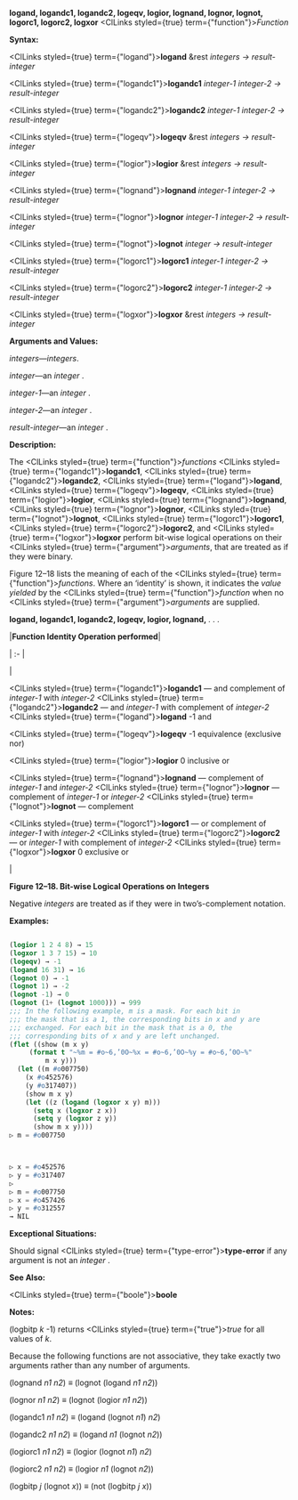 **logand, logandc1, logandc2, logeqv, logior, lognand, lognor, lognot, logorc1, logorc2, logxor** <ClLinks styled={true} term={"function"}><i>Function</i></ClLinks> 



**Syntax:** 



<ClLinks styled={true} term={"logand"}><b>logand</b></ClLinks> &amp;rest *integers → result-integer* 



<ClLinks styled={true} term={"logandc1"}><b>logandc1</b></ClLinks> *integer-1 integer-2 → result-integer* 



<ClLinks styled={true} term={"logandc2"}><b>logandc2</b></ClLinks> *integer-1 integer-2 → result-integer* 



<ClLinks styled={true} term={"logeqv"}><b>logeqv</b></ClLinks> &amp;rest *integers → result-integer* 



<ClLinks styled={true} term={"logior"}><b>logior</b></ClLinks> &amp;rest *integers → result-integer* 



<ClLinks styled={true} term={"lognand"}><b>lognand</b></ClLinks> *integer-1 integer-2 → result-integer* 



<ClLinks styled={true} term={"lognor"}><b>lognor</b></ClLinks> *integer-1 integer-2 → result-integer* 



<ClLinks styled={true} term={"lognot"}><b>lognot</b></ClLinks> *integer → result-integer* 



<ClLinks styled={true} term={"logorc1"}><b>logorc1</b></ClLinks> *integer-1 integer-2 → result-integer* 



<ClLinks styled={true} term={"logorc2"}><b>logorc2</b></ClLinks> *integer-1 integer-2 → result-integer* 



<ClLinks styled={true} term={"logxor"}><b>logxor</b></ClLinks> &amp;rest *integers → result-integer* 



**Arguments and Values:** 



*integers*—*integers*. 



*integer*—an *integer* . 



*integer-1*—an *integer* . 



*integer-2*—an *integer* . 



*result-integer*—an *integer* . 



**Description:** 



The <ClLinks styled={true} term={"function"}><i>functions</i></ClLinks> <ClLinks styled={true} term={"logandc1"}><b>logandc1</b></ClLinks>, <ClLinks styled={true} term={"logandc2"}><b>logandc2</b></ClLinks>, <ClLinks styled={true} term={"logand"}><b>logand</b></ClLinks>, <ClLinks styled={true} term={"logeqv"}><b>logeqv</b></ClLinks>, <ClLinks styled={true} term={"logior"}><b>logior</b></ClLinks>, <ClLinks styled={true} term={"lognand"}><b>lognand</b></ClLinks>, <ClLinks styled={true} term={"lognor"}><b>lognor</b></ClLinks>, <ClLinks styled={true} term={"lognot"}><b>lognot</b></ClLinks>, <ClLinks styled={true} term={"logorc1"}><b>logorc1</b></ClLinks>, <ClLinks styled={true} term={"logorc2"}><b>logorc2</b></ClLinks>, and <ClLinks styled={true} term={"logxor"}><b>logxor</b></ClLinks> perform bit-wise logical operations on their <ClLinks styled={true} term={"argument"}><i>arguments</i></ClLinks>, that are treated as if they were binary. 



Figure 12–18 lists the meaning of each of the <ClLinks styled={true} term={"function"}><i>functions</i></ClLinks>. Where an ‘identity’ is shown, it indicates the *value yielded* by the <ClLinks styled={true} term={"function"}><i>function</i></ClLinks> when no <ClLinks styled={true} term={"argument"}><i>arguments</i></ClLinks> are supplied. 







 



 



**logand, logandc1, logandc2, logeqv, logior, lognand,** *. . .* 



|**Function Identity Operation performed**|

| :- |

|<p><ClLinks styled={true} term={"logandc1"}><b>logandc1</b></ClLinks> — and complement of *integer-1* with *integer-2* <ClLinks styled={true} term={"logandc2"}><b>logandc2</b></ClLinks> — and *integer-1* with complement of *integer-2* <ClLinks styled={true} term={"logand"}><b>logand</b></ClLinks> -1 and </p><p><ClLinks styled={true} term={"logeqv"}><b>logeqv</b></ClLinks> -1 equivalence (exclusive nor) </p><p><ClLinks styled={true} term={"logior"}><b>logior</b></ClLinks> 0 inclusive or </p><p><ClLinks styled={true} term={"lognand"}><b>lognand</b></ClLinks> — complement of *integer-1* and *integer-2* <ClLinks styled={true} term={"lognor"}><b>lognor</b></ClLinks> — complement of *integer-1* or *integer-2* <ClLinks styled={true} term={"lognot"}><b>lognot</b></ClLinks> — complement </p><p><ClLinks styled={true} term={"logorc1"}><b>logorc1</b></ClLinks> — or complement of *integer-1* with *integer-2* <ClLinks styled={true} term={"logorc2"}><b>logorc2</b></ClLinks> — or *integer-1* with complement of *integer-2* <ClLinks styled={true} term={"logxor"}><b>logxor</b></ClLinks> 0 exclusive or</p>|





**Figure 12–18. Bit-wise Logical Operations on Integers** 



Negative *integers* are treated as if they were in two’s-complement notation. 



**Examples:**
```lisp

(logior 1 2 4 8) → 15 
(logxor 1 3 7 15) → 10 
(logeqv) → -1 
(logand 16 31) → 16 
(lognot 0) → -1 
(lognot 1) → -2 
(lognot -1) → 0 
(lognot (1+ (lognot 1000))) → 999 
;;; In the following example, m is a mask. For each bit in 
;;; the mask that is a 1, the corresponding bits in x and y are 
;;; exchanged. For each bit in the mask that is a 0, the 
;;; corresponding bits of x and y are left unchanged. 
(flet ((show (m x y) 
	 (format t "~%m = #o~6,’0O~%x = #o~6,’0O~%y = #o~6,’0O~%" 
		 m x y))) 
  (let ((m #o007750) 
	(x #o452576) 
	(y #o317407)) 
    (show m x y) 
    (let ((z (logand (logxor x y) m))) 
      (setq x (logxor z x)) 
      (setq y (logxor z y)) 
      (show m x y)))) 
▷ m = #o007750 



▷ x = #o452576 
▷ y = #o317407 
▷ 
▷ m = #o007750 
▷ x = #o457426 
▷ y = #o312557 
→ NIL 

```
**Exceptional Situations:** 



Should signal <ClLinks styled={true} term={"type-error"}><b>type-error</b></ClLinks> if any argument is not an *integer* . 



**See Also:** 



<ClLinks styled={true} term={"boole"}><b>boole</b></ClLinks> 



**Notes:** 



(logbitp *k* -1) returns <ClLinks styled={true} term={"true"}><i>true</i></ClLinks> for all values of *k*. 



Because the following functions are not associative, they take exactly two arguments rather than any number of arguments. 



(lognand *n1 n2*) *≡* (lognot (logand *n1 n2*)) 



(lognor *n1 n2*) *≡* (lognot (logior *n1 n2*)) 



(logandc1 *n1 n2*) *≡* (logand (lognot *n1*) *n2*) 



(logandc2 *n1 n2*) *≡* (logand *n1* (lognot *n2*)) 



(logiorc1 *n1 n2*) *≡* (logior (lognot *n1*) *n2*) 



(logiorc2 *n1 n2*) *≡* (logior *n1* (lognot *n2*)) 



(logbitp *j* (lognot *x*)) *≡* (not (logbitp *j x*)) 



